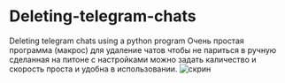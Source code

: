 # Deleting-telegram-chats
Deleting telegram chats using a python program
Очень простая программа (макрос) для удаление чатов чтобы не париться в ручную сделанная на питоне с настройками можно задать каличество и скорость проста и удобна в использовании.
![скрин](https://github.com/user-attachments/assets/79344110-3400-4552-8d6d-9cf67803e2d5)
